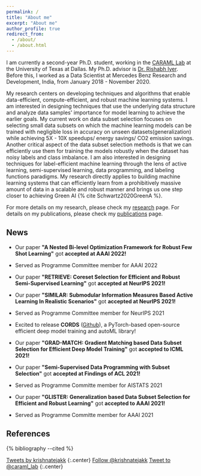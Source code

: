 ```yaml
---
permalink: /
title: "About me"
excerpt: "About me"
author_profile: true
redirect_from: 
  - /about/
  - /about.html
---
```


I am currently a second-year Ph.D. student, working in the [CARAML Lab](https://www.caraml-lab.com/) at the University of Texas at Dallas.  My Ph.D. advisor is [Dr. Rishabh Iyer](https://sites.google.com/view/rishabhiyer/home?authuser=0). Before this, I worked as a Data Scientist at Mercedes Benz Research and Development, India, from January 2018 - November 2020.

My research centers on developing techniques and algorithms that enable data-efficient, compute-efficient, and robust machine learning systems. I am interested in designing techniques that use the underlying data structure and analyze data samples' importance for model learning to achieve the earlier goals. My current work on data subset selection focuses on selecting small data subsets on which the machine learning models can be trained with negligible loss in accuracy on unseen datasets(generalization) while achieving 5X - 10X speedups/ energy savings/ CO2 emission savings. Another critical aspect of the data subset selection methods is that we can efficiently use them for training the models robustly when the dataset has noisy labels and class imbalance. I am also interested in designing techniques for label-efficient machine learning through the lens of active learning, semi-supervised learning, data programming, and labeling functions paradigms. My research directly applies to building machine learning systems that can efficiently learn from a prohibitively massive amount of data in a scalable and robust manner and brings us one step closer to achieving Green AI {% cite Schwartz2020GreenA %}.

For more details on my research, please check my [research](/research) page. For details on my publications, please check my [publications](/publications) page.

News
---------
- Our paper **"A Nested Bi-level Optimization Framework for Robust Few Shot Learning"** got **accepted at AAAI 2022!** 

- Served as Programme Committee member for AAAI 2022

- Our paper **"RETRIEVE: Coreset Selection for Efficient and Robust Semi-Supervised Learning"** got **accepted at NeurIPS 2021!**

- Our paper **"SIMILAR: Submodular Information Measures Based Active Learning In Realistic Scenarios"** got **accepted at NeurIPS 2021!** 

- Served as Programme Committee member for NeurIPS 2021 

- Excited to release **CORDS**  ([Github](https://github.com/decile-team/cords)), a PyTorch-based open-source efficient deep model training and autoML library! 

- Our paper **"GRAD-MATCH: Gradient Matching based Data Subset Selection for Efficient Deep Model Training"** got **accepted to ICML 2021!** 

- Our paper **"Semi-Supervised Data Programming with Subset Selection"** got **accepted at Findings of ACL 2021!** 

- Served as Programme Committe member for AISTATS 2021

- Our paper **"GLISTER: Generalization based Data Subset Selection for Efficient and Robust Learning"** got **accepted to AAAI 2021!**

- Served as Programme Committe member for AAAI 2021

References
----------
{% bibliography --cited %}

<a class="twitter-timeline"  data-width="400" data-height="400" href="https://twitter.com/krishnatejakk?ref_src=twsrc%5Etfw">Tweets by krishnatejakk</a> <script async src="https://platform.twitter.com/widgets.js" charset="utf-8"></script>
{:.center}
<a href="https://twitter.com/krishnatejakk?ref_src=twsrc%5Etfw" class="twitter-follow-button" data-show-count="false">Follow @krishnatejakk</a><script async src="https://platform.twitter.com/widgets.js" charset="utf-8"></script>
<a href="https://twitter.com/intent/tweet?screen_name=krishnatejakk&ref_src=twsrc%5Etfw" class="twitter-mention-button" data-show-count="false">Tweet to @caraml_lab</a><script async src="https://platform.twitter.com/widgets.js" charset="utf-8"></script>
{:.center}
